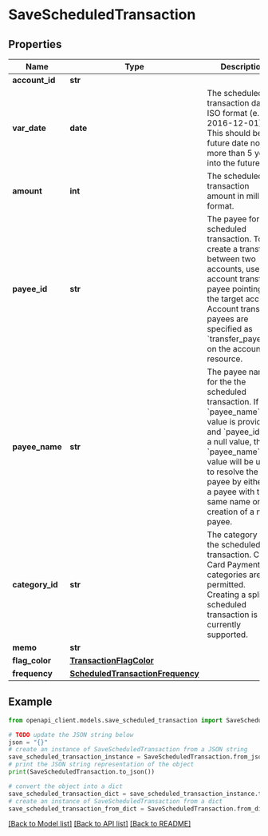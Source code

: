 # SaveScheduledTransaction


## Properties

Name | Type | Description | Notes
------------ | ------------- | ------------- | -------------
**account_id** | **str** |  | 
**var_date** | **date** | The scheduled transaction date in ISO format (e.g. 2016-12-01).  This should be a future date no more than 5 years into the future. | 
**amount** | **int** | The scheduled transaction amount in milliunits format. | [optional] 
**payee_id** | **str** | The payee for the scheduled transaction.  To create a transfer between two accounts, use the account transfer payee pointing to the target account.  Account transfer payees are specified as &#x60;transfer_payee_id&#x60; on the account resource. | [optional] 
**payee_name** | **str** | The payee name for the the scheduled transaction.  If a &#x60;payee_name&#x60; value is provided and &#x60;payee_id&#x60; has a null value, the &#x60;payee_name&#x60; value will be used to resolve the payee by either (1) a payee with the same name or (2) creation of a new payee. | [optional] 
**category_id** | **str** | The category for the scheduled transaction. Credit Card Payment categories are not permitted. Creating a split scheduled transaction is not currently supported. | [optional] 
**memo** | **str** |  | [optional] 
**flag_color** | [**TransactionFlagColor**](TransactionFlagColor.md) |  | [optional] 
**frequency** | [**ScheduledTransactionFrequency**](ScheduledTransactionFrequency.md) |  | [optional] 

## Example

```python
from openapi_client.models.save_scheduled_transaction import SaveScheduledTransaction

# TODO update the JSON string below
json = "{}"
# create an instance of SaveScheduledTransaction from a JSON string
save_scheduled_transaction_instance = SaveScheduledTransaction.from_json(json)
# print the JSON string representation of the object
print(SaveScheduledTransaction.to_json())

# convert the object into a dict
save_scheduled_transaction_dict = save_scheduled_transaction_instance.to_dict()
# create an instance of SaveScheduledTransaction from a dict
save_scheduled_transaction_from_dict = SaveScheduledTransaction.from_dict(save_scheduled_transaction_dict)
```
[[Back to Model list]](../README.md#documentation-for-models) [[Back to API list]](../README.md#documentation-for-api-endpoints) [[Back to README]](../README.md)


